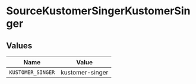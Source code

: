 # SourceKustomerSingerKustomerSinger


## Values

| Name              | Value             |
| ----------------- | ----------------- |
| `KUSTOMER_SINGER` | kustomer-singer   |